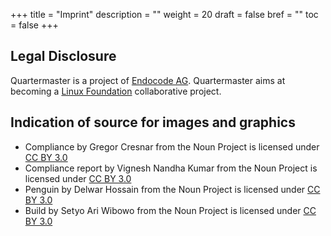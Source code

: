 +++
title = "Imprint"
description = ""
weight = 20
draft = false
bref = ""
toc = false
+++
## Legal Disclosure

Quartermaster is a project of [Endocode AG](https://endocode.com/impressum/).
Quartermaster aims at becoming a [Linux Foundation](https://www.linuxfoundation.org) collaborative project.

## Indication of source for images and graphics
* Compliance by Gregor Cresnar from the Noun Project is licensed under [CC BY 3.0](https://creativecommons.org/licenses/by/3.0/)
* Compliance report by Vignesh Nandha Kumar from the Noun Project is licensed under [CC BY 3.0](https://creativecommons.org/licenses/by/3.0/)
* Penguin by Delwar Hossain from the Noun Project is licensed under [CC BY 3.0](https://creativecommons.org/licenses/by/3.0/)
* Build by Setyo Ari Wibowo from the Noun Project is licensed under [CC BY 3.0](https://creativecommons.org/licenses/by/3.0/)
